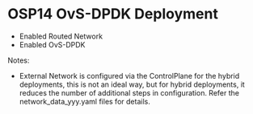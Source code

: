 OSP14 OvS-DPDK Deployment
=========================

* Enabled Routed Network
* Enabled OvS-DPDK 


Notes:
* External Network is configured via the ControlPlane for the hybrid
  deployments, this is not an ideal way, but for hybrid deployments,
  it reduces the number of additional steps in configuration. Refer
  the network_data_yyy.yaml files for details.

